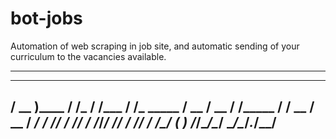 # bot-jobs
 Automation of web scraping in job site, and automatic sending of your curriculum to the vacancies available.
 
 -------------------------------------------------
   ____        __            __      __        
   / __ )____  / /_          / /___  / /_  _____
  / __  / __ \/ __/_______  / / __ \/ __ \/ ___/
 / /_/ / /_/ / /_/_____/ /_/ / /_/ / /_/ (__  ) 
/_____/\____/\__/      \____/\____/_.___/____/  
-------------------------------------------------
